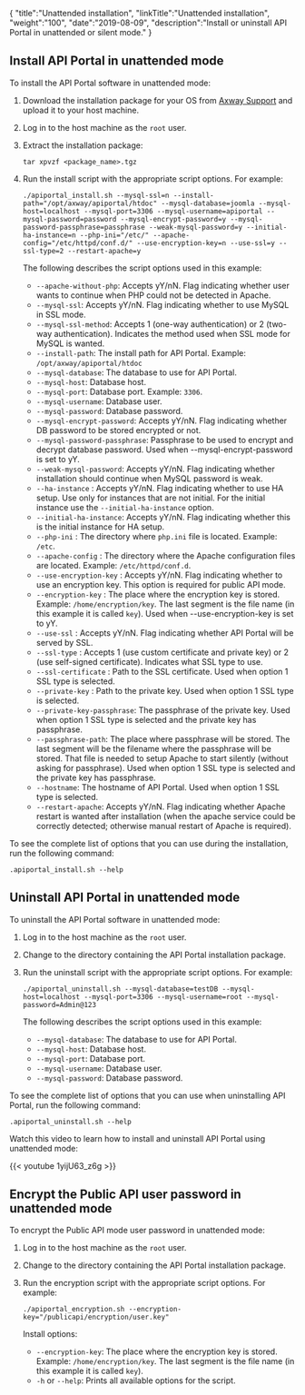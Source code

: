 {
    "title":"Unattended installation",
    "linkTitle":"Unattended installation",
    "weight":"100",
    "date":"2019-08-09",
    "description":"Install or uninstall API Portal in unattended or silent mode."
}

## Install API Portal in unattended mode

To install the API Portal software in unattended mode:

1. Download the installation package for your OS from [Axway Support](https://support.axway.com/) and upload it to your host machine.
2. Log in to the host machine as the `root` user.
3. Extract the installation package:

    ```
    tar xpvzf <package_name>.tgz
    ```

4. Run the install script with the appropriate script options. For example:

    ```
    ./apiportal_install.sh --mysql-ssl=n --install-path="/opt/axway/apiportal/htdoc" --mysql-database=joomla --mysql-host=localhost --mysql-port=3306 --mysql-username=apiportal --mysql-password=password --mysql-encrypt-password=y --mysql-password-passphrase=passphrase --weak-mysql-password=y --initial-ha-instance=n --php-ini="/etc/" --apache-config="/etc/httpd/conf.d/" --use-encryption-key=n --use-ssl=y --ssl-type=2 --restart-apache=y
    ```

    The following describes the script options used in this example:

    * `--apache-without-php`: Accepts yY/nN. Flag indicating whether user wants to continue when PHP could not be detected in Apache.
    * `--mysql-ssl`: Accepts yY/nN. Flag indicating whether to use MySQL in SSL mode.
    * `--mysql-ssl-method`: Accepts 1 (one-way authentication) or 2 (two-way authentication). Indicates the method used when SSL mode for MySQL is wanted.
    * `--install-path`: The install path for API Portal. Example: `/opt/axway/apiportal/htdoc`
    * `--mysql-database`: The database to use for API Portal.  
    * `--mysql-host`: Database host.
    * `--mysql-port`: Database port. Example: `3306`.
    * `--mysql-username`: Database user.
    * `--mysql-password`: Database password.
    * `--mysql-encrypt-password`: Accepts yY/nN. Flag indicating whether DB password to be stored encrypted or not.
    * `--mysql-password-passphrase`: Passphrase to be used to encrypt and decrypt database password. Used when --mysql-encrypt-password is set to yY. 
    * `--weak-mysql-password`: Accepts yY/nN. Flag indicating whether installation should continue when MySQL password is weak.
    * `--ha-instance`        : Accepts yY/nN. Flag indicating whether to use HA setup. Use only for instances that are not initial. For the initial instance use the     `--initial-ha-instance` option.
    * `--initial-ha-instance`: Accepts yY/nN. Flag indicating whether this is the initial instance for HA setup.
    * `--php-ini`            : The directory where `php.ini` file is located. Example: `/etc`.
    * `--apache-config`      : The directory where the Apache configuration files are located. Example: `/etc/httpd/conf.d`.
    * `--use-encryption-key` : Accepts yY/nN. Flag indicating whether to use an encryption key. This option is required for public API mode.
    * `--encryption-key`     : The place where the encryption key is stored. Example: `/home/encryption/key`. The last segment is the file name (in this example it is called `key`). Used when --use-encryption-key is set to yY.
    * `--use-ssl`            : Accepts yY/nN. Flag indicating whether API Portal will be served by SSL.
    * `--ssl-type`           : Accepts 1 (use custom certificate and private key) or 2 (use self-signed certificate). Indicates what SSL type to use.
    * `--ssl-certificate`    : Path to the SSL certificate. Used when option 1 SSL type is selected.
    * `--private-key`        : Path to the private key. Used when option 1 SSL type is selected.
    * `--private-key-passphrase`: The passphrase of the private key. Used when option 1 SSL type is selected and the private key has passphrase.
    * `--passphrase-path`: The place where passphrase will be stored. The last segment will be the filename where the passphrase will be stored. 
                           That file is needed to setup Apache to start silently (without asking for passphrase). Used when option 1 SSL type is
                           selected and the private key has passphrase.
    * `--hostname`: The hostname of API Portal. Used when option 1 SSL type is selected.
    * `--restart-apache`: Accepts yY/nN. Flag indicating whether Apache restart is wanted after installation (when the apache service could be correctly detected; otherwise                               manual restart of Apache is required).
       
To see the complete list of options that you can use during the installation, run the following command:

```
.apiportal_install.sh --help
```

## Uninstall API Portal in unattended mode

To uninstall the API Portal software in unattended mode:

1. Log in to the host machine as the `root` user.
2. Change to the directory containing the API Portal installation package.
3. Run the uninstall script with the appropriate script options. For example:

    ```
    ./apiportal_uninstall.sh --mysql-database=testDB --mysql-host=localhost --mysql-port=3306 --mysql-username=root --mysql-password=Admin@123
    ```

    The following describes the script options used in this example:

    * `--mysql-database`: The database to use for API Portal.
    * `--mysql-host`: Database host.
    * `--mysql-port`: Database port.
    * `--mysql-username`: Database user.
    * `--mysql-password`: Database password.

To see the complete list of options that you can use when uninstalling API Portal, run the following command:

```
.apiportal_uninstall.sh --help
```

Watch this video to learn how to install and uninstall API Portal using unattended mode:

{{< youtube 1yijU63_z6g >}}

## Encrypt the Public API user password in unattended mode

To encrypt the Public API mode user password in unattended mode:

1. Log in to the host machine as the `root` user.
2. Change to the directory containing the API Portal installation package.
3. Run the encryption script with the appropriate script options. For example:

    ```
    ./apiportal_encryption.sh --encryption-key="/publicapi/encryption/user.key"
    ```

    Install options:

    * `--encryption-key`: The place where the encryption key is stored. Example: `/home/encryption/key`. The last segment is the file name (in this example it is called `key`).
    * `-h` or `--help`: Prints all available options for the script.
